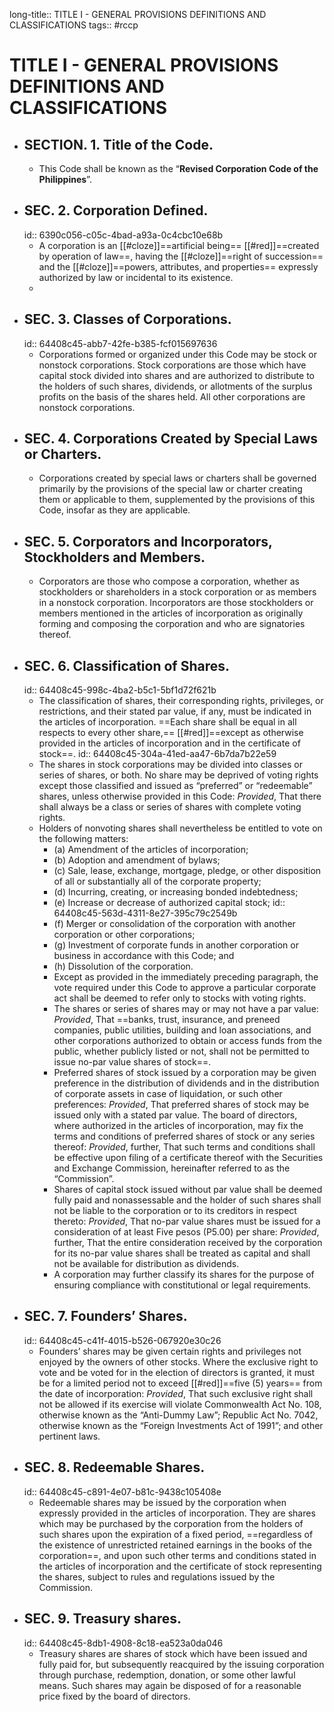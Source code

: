 long-title:: TITLE I - GENERAL PROVISIONS DEFINITIONS AND CLASSIFICATIONS
tags:: #rccp

# TITLE I - GENERAL PROVISIONS DEFINITIONS AND CLASSIFICATIONS
- ## SECTION. 1. Title of the Code.
	- This Code shall be known as the “**Revised Corporation Code of the Philippines**”.
- ## SEC. 2. Corporation Defined.
  id:: 6390c056-c05c-4bad-a93a-0c4cbc10e68b
	- A corporation is  an [[#cloze]]==artificial being== [[#red]]==created by operation of law==, having the [[#cloze]]==right of succession== and the  [[#cloze]]==powers, attributes, and properties== expressly authorized by law or incidental to its existence.
	-
- ## SEC. 3. Classes of Corporations.
  id:: 64408c45-abb7-42fe-b385-fcf015697636
	- Corporations formed or organized under this Code may be stock or nonstock corporations. Stock corporations are those which have capital stock divided into shares and are authorized to distribute to the holders of such shares, dividends, or allotments of the surplus profits on the basis of the shares held. All other corporations are nonstock corporations.
- ## SEC. 4. Corporations Created by Special Laws or Charters.
	- Corporations created by special laws or charters shall be governed primarily by the provisions of the special law or charter creating them or applicable to them, supplemented by the provisions of this Code, insofar as they are applicable.
- ## SEC. 5. Corporators and Incorporators, Stockholders and Members.
	- Corporators are those who compose a corporation, whether as stockholders or shareholders in a stock corporation or as members in a nonstock corporation. Incorporators are those stockholders or members mentioned in the articles of incorporation as originally forming and composing the corporation and who are signatories thereof.
- ## SEC. 6. Classification of Shares.
  id:: 64408c45-998c-4ba2-b5c1-5bf1d72f621b
	- The classification of shares, their corresponding rights, privileges, or restrictions, and their stated par value, if any, must be indicated in the articles of incorporation. ==Each share shall be equal in all respects to every other share,==  [[#red]]==except as otherwise provided in the articles of incorporation and in the certificate of stock==.
	  id:: 64408c45-304a-41ed-aa47-6b7da7b22e59
	- The shares in stock corporations may be divided into classes or series of shares, or both. No share may be deprived of voting rights except those classified and issued as “preferred” or “redeemable” shares, unless otherwise provided in this Code: *Provided*, That there shall always be a class or series of shares with complete voting rights.
	- Holders of nonvoting shares shall nevertheless be entitled to vote on the following matters:
		- (a) Amendment of the articles of incorporation;
		- (b) Adoption and amendment of bylaws;
		- (c) Sale, lease, exchange, mortgage, pledge, or other disposition of all or substantially all of the corporate property;
		- (d) Incurring, creating, or increasing bonded indebtedness;
		- (e) Increase or decrease of authorized capital stock;
		  id:: 64408c45-563d-4311-8e27-395c79c2549b
		- (f) Merger or consolidation of the corporation with another corporation or other corporations;
		- (g) Investment of corporate funds in another corporation or business in accordance with this Code; and
		- (h) Dissolution of the corporation.
		- Except as provided in the immediately preceding paragraph, the vote required under this Code to approve a particular corporate act shall be deemed to refer only to stocks with voting rights.
		- The shares or series of shares may or may not have a par value: *Provided*, That ==banks, trust, insurance, and preneed companies, public utilities, building and loan associations, and other corporations authorized to obtain or access funds from the public, whether publicly listed or not, shall not be permitted to issue no-par value shares of stock==.
		- Preferred shares of stock issued by a corporation may be given preference in the distribution of dividends and in the distribution of corporate assets in case of liquidation, or such other preferences: *Provided*, That preferred shares of stock may be issued only with a stated par value. The board of directors, where authorized in the articles of incorporation, may fix the terms and conditions of preferred shares of stock or any series thereof: *Provided*, further, That such terms and conditions shall be effective upon filing of a certificate thereof with the Securities and Exchange Commission, hereinafter referred to as the “Commission”.
		- Shares of capital stock issued without par value shall be deemed fully paid and nonassessable and the holder of such shares shall not be liable to the corporation or to its creditors in respect thereto: *Provided*, That no-par value shares must be issued for a consideration of at least Five pesos (P5.00) per share: *Provided*, further, That the entire consideration received by the corporation for its no-par value shares shall be treated as capital and shall not be available for distribution as dividends.
		- A corporation may further classify its shares for the purpose of ensuring compliance with constitutional or legal requirements.
- ## SEC. 7. Founders’ Shares.
  id:: 64408c45-c41f-4015-b526-067920e30c26
	- Founders’ shares may be given certain rights and privileges not enjoyed by the owners of other stocks. Where the exclusive right to vote and be voted for in the election of directors is granted, it must be for a limited period not to exceed [[#red]]==five (5) years== from the date of incorporation: *Provided*, That such exclusive right shall not be allowed if its exercise will violate Commonwealth Act No. 108, otherwise known as the “Anti-Dummy Law”; Republic Act No. 7042, otherwise known as the “Foreign Investments Act of 1991”; and other pertinent laws.
- ## SEC. 8. Redeemable Shares.
  id:: 64408c45-c891-4e07-b81c-9438c105408e
	- Redeemable shares may be issued by the corporation when expressly provided in the articles of incorporation. They are shares which may be purchased by the corporation from the holders of such shares upon the expiration of a fixed period,  ==regardless of the existence of unrestricted retained earnings in the books of the corporation==, and upon such other terms and conditions stated in the articles of incorporation and the certificate of stock representing the shares, subject to rules and regulations issued by the Commission.
- ## SEC. 9. Treasury shares.
  id:: 64408c45-8db1-4908-8c18-ea523a0da046
	- Treasury shares are shares of stock which have been issued and fully paid for, but subsequently reacquired by the issuing corporation through purchase, redemption, donation, or some other lawful means. Such shares may again be disposed of for a reasonable price fixed by the board of directors.